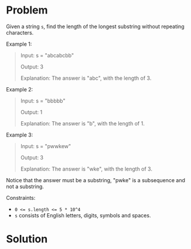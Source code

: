 # Problem
Given a string `s`, find the length of the longest substring without repeating characters.

Example 1:

> Input: s = "abcabcbb"
> 
> Output: 3
> 
> Explanation: The answer is "abc", with the length of 3.

Example 2:

> Input: s = "bbbbb"
> 
> Output: 1
> 
> Explanation: The answer is "b", with the length of 1.

Example 3:

> Input: s = "pwwkew"
> 
> Output: 3
> 
> Explanation: The answer is "wke", with the length of 3.

Notice that the answer must be a substring, "pwke" is a subsequence and not a substring.
 

Constraints:

* `0 <= s.length <= 5 * 10^4`
* `s` consists of English letters, digits, symbols and spaces.

# Solution



